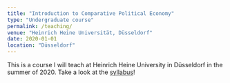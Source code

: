```yaml
---
title: "Introduction to Comparative Political Economy"
type: "Undergraduate course"
permalink: /teaching/
venue: "Heinrich Heine Universität, Düsseldorf"
date: 2020-01-01
location: "Düsseldorf"
---
```


This is a course I will teach at Heinrich Heine University in Düsseldorf in the summer of 2020. Take a look at the [syllabus](https://github.com/tseidl/timoseidl/blob/master/CPE/Syllabus_CPE_Seidl.pdf)! 

